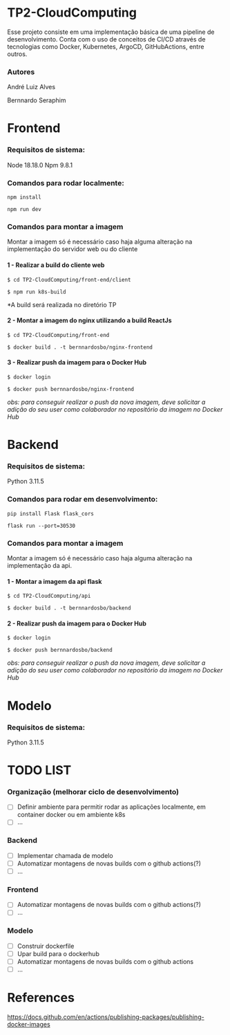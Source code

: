 # TP2-CloudComputing

Esse projeto consiste em uma implementação básica de uma pipeline de desenvolvimento. Conta com o uso de conceitos de CI/CD através de tecnologias como Docker, Kubernetes, ArgoCD, GitHubActions, entre outros.

### Autores
André Luiz Alves

Bernnardo Seraphim

# Frontend

### Requisitos de sistema:
Node 18.18.0
Npm 9.8.1

### Comandos para rodar localmente:

`npm install`

`npm run dev`

### Comandos para montar a imagem
Montar a imagem só é necessário caso haja alguma alteração na implementação do servidor web ou do cliente

#### 1 - Realizar a build do cliente web

`$ cd TP2-CloudComputing/front-end/client`


`$ npm run k8s-build`

*A build será realizada no diretório TP

#### 2 - Montar a imagem do nginx utilizando a build ReactJs

`$ cd TP2-CloudComputing/front-end`

`$ docker build . -t bernnardosbo/nginx-frontend`

#### 3 - Realizar push da imagem para o Docker Hub

`$ docker login`

`$ docker push bernnardosbo/nginx-frontend`

*obs: para conseguir realizar o push da nova imagem, deve solicitar a adição do seu user como colaborador no repositório da imagem no Docker Hub*

# Backend

### Requisitos de sistema:
Python 3.11.5

### Comandos para rodar em desenvolvimento:

`pip install Flask flask_cors`

`flask run --port=30530`

### Comandos para montar a imagem
Montar a imagem só é necessário caso haja alguma alteração na implementação da api.

#### 1 - Montar a imagem da api flask

`$ cd TP2-CloudComputing/api`

`$ docker build . -t bernnardosbo/backend`

#### 2 - Realizar push da imagem para o Docker Hub

`$ docker login`

`$ docker push bernnardosbo/backend`

*obs: para conseguir realizar o push da nova imagem, deve solicitar a adição do seu user como colaborador no repositório da imagem no Docker Hub*

# Modelo

### Requisitos de sistema:
Python 3.11.5

# TODO LIST
### Organização (melhorar ciclo de desenvolvimento)
- [ ] Definir ambiente para permitir rodar as aplicações localmente, em container docker ou em ambiente k8s
- [ ] ...

### Backend

- [ ] Implementar chamada de modelo
- [ ] Automatizar montagens de novas builds com o github actions(?)
- [ ] ...

### Frontend
- [ ] Automatizar montagens de novas builds com o github actions(?)
- [ ] ...

### Modelo
- [ ] Construir dockerfile
- [ ] Upar build para o dockerhub
- [ ] Automatizar montagens de novas builds com o github actions
- [ ] ...

# References
https://docs.github.com/en/actions/publishing-packages/publishing-docker-images
